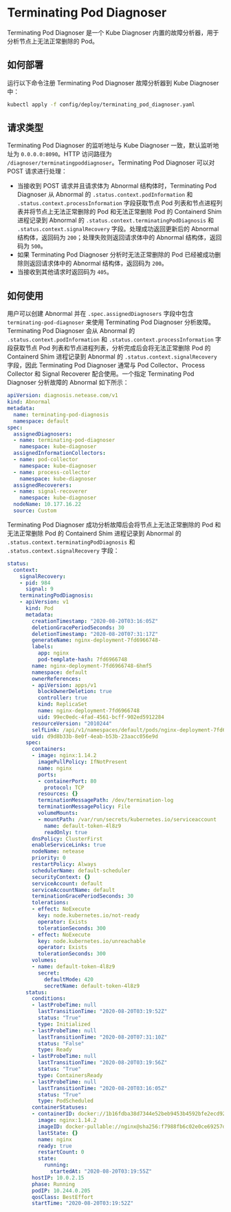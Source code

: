 # Terminating Pod Diagnoser

Terminating Pod Diagnoser 是一个 Kube Diagnoser 内置的故障分析器，用于分析节点上无法正常删除的 Pod。

## 如何部署

运行以下命令注册 Terminating Pod Diagnoser 故障分析器到 Kube Diagnoser 中：

```bash
kubectl apply -f config/deploy/terminating_pod_diagnoser.yaml
```

## 请求类型

Terminating Pod Diagnoser 的监听地址与 Kube Diagnoser 一致，默认监听地址为 `0.0.0.0:8090`。HTTP 访问路径为 `/diagnoser/terminatingpoddiagnoser`。Terminating Pod Diagnoser 可以对 POST 请求进行处理：

* 当接收到 POST 请求并且请求体为 Abnormal 结构体时，Terminating Pod Diagnoser 从 Abnormal 的 `.status.context.podInformation` 和 `.status.context.processInformation` 字段获取节点 Pod 列表和节点进程列表并将节点上无法正常删除的 Pod 和无法正常删除 Pod 的 Containerd Shim 进程记录到 Abnormal 的 `.status.context.terminatingPodDiagnosis` 和 `.status.context.signalRecovery` 字段。处理成功返回更新后的 Abnormal 结构体，返回码为 `200`；处理失败则返回请求体中的 Abnormal 结构体，返回码为 `500`。
* 如果 Terminating Pod Diagnoser 分析时无法正常删除的 Pod 已经被成功删除则返回请求体中的 Abnormal 结构体，返回码为 `200`。
* 当接收到其他请求时返回码为 `405`。

## 如何使用

用户可以创建 Abnormal 并在 `.spec.assignedDiagnosers` 字段中包含 `terminating-pod-diagnoser` 来使用 Terminating Pod Diagnoser 分析故障。Terminating Pod Diagnoser 会从 Abnormal 的 `.status.context.podInformation` 和 `.status.context.processInformation` 字段获取节点 Pod 列表和节点进程列表，分析完成后会将无法正常删除 Pod 的 Containerd Shim 进程记录到 Abnormal 的 `.status.context.signalRecovery` 字段，因此 Terminating Pod Diagnoser 通常与 Pod Collector、Process Collector 和 Signal Recoverer 配合使用。一个指定 Terminating Pod Diagnoser 分析故障的 Abnormal 如下所示：

```yaml
apiVersion: diagnosis.netease.com/v1
kind: Abnormal
metadata:
  name: terminating-pod-diagnosis
  namespace: default
spec:
  assignedDiagnosers:
  - name: terminating-pod-diagnoser
    namespace: kube-diagnoser
  assignedInformationCollectors:
  - name: pod-collector
    namespace: kube-diagnoser
  - name: process-collector
    namespace: kube-diagnoser
  assignedRecoverers:
  - name: signal-recoverer
    namespace: kube-diagnoser
  nodeName: 10.177.16.22
  source: Custom
```

Terminating Pod Diagnoser 成功分析故障后会将节点上无法正常删除的 Pod 和无法正常删除 Pod 的 Containerd Shim 进程记录到 Abnormal 的 `.status.context.terminatingPodDiagnosis` 和 `.status.context.signalRecovery` 字段：

```yaml
status:
  context:
    signalRecovery:
    - pid: 984
      signal: 9
    terminatingPodDiagnosis:
    - apiVersion: v1
      kind: Pod
      metadata:
        creationTimestamp: "2020-08-20T03:16:05Z"
        deletionGracePeriodSeconds: 30
        deletionTimestamp: "2020-08-20T07:31:17Z"
        generateName: nginx-deployment-7fd6966748-
        labels:
          app: nginx
          pod-template-hash: 7fd6966748
        name: nginx-deployment-7fd6966748-6hmf5
        namespace: default
        ownerReferences:
        - apiVersion: apps/v1
          blockOwnerDeletion: true
          controller: true
          kind: ReplicaSet
          name: nginx-deployment-7fd6966748
          uid: 99ec0edc-4fad-4561-bcff-902ed5912284
        resourceVersion: "2010244"
        selfLink: /api/v1/namespaces/default/pods/nginx-deployment-7fd6966748-6hmf5
        uid: d9d8b33b-8e0f-4eab-b53b-23aacc056e9d
      spec:
        containers:
        - image: nginx:1.14.2
          imagePullPolicy: IfNotPresent
          name: nginx
          ports:
          - containerPort: 80
            protocol: TCP
          resources: {}
          terminationMessagePath: /dev/termination-log
          terminationMessagePolicy: File
          volumeMounts:
          - mountPath: /var/run/secrets/kubernetes.io/serviceaccount
            name: default-token-4l8z9
            readOnly: true
        dnsPolicy: ClusterFirst
        enableServiceLinks: true
        nodeName: netease
        priority: 0
        restartPolicy: Always
        schedulerName: default-scheduler
        securityContext: {}
        serviceAccount: default
        serviceAccountName: default
        terminationGracePeriodSeconds: 30
        tolerations:
        - effect: NoExecute
          key: node.kubernetes.io/not-ready
          operator: Exists
          tolerationSeconds: 300
        - effect: NoExecute
          key: node.kubernetes.io/unreachable
          operator: Exists
          tolerationSeconds: 300
        volumes:
        - name: default-token-4l8z9
          secret:
            defaultMode: 420
            secretName: default-token-4l8z9
      status:
        conditions:
        - lastProbeTime: null
          lastTransitionTime: "2020-08-20T03:19:52Z"
          status: "True"
          type: Initialized
        - lastProbeTime: null
          lastTransitionTime: "2020-08-20T07:31:10Z"
          status: "False"
          type: Ready
        - lastProbeTime: null
          lastTransitionTime: "2020-08-20T03:19:56Z"
          status: "True"
          type: ContainersReady
        - lastProbeTime: null
          lastTransitionTime: "2020-08-20T03:16:05Z"
          status: "True"
          type: PodScheduled
        containerStatuses:
        - containerID: docker://1b16fdba38d7344e52beb9453b4592bfe2ecd922ed7be4ecbe184c88993796bd
          image: nginx:1.14.2
          imageID: docker-pullable://nginx@sha256:f7988fb6c02e0ce69257d9bd9cf37ae20a60f1df7563c3a2a6abe24160306b8d
          lastState: {}
          name: nginx
          ready: true
          restartCount: 0
          state:
            running:
              startedAt: "2020-08-20T03:19:55Z"
        hostIP: 10.0.2.15
        phase: Running
        podIP: 10.244.0.205
        qosClass: BestEffort
        startTime: "2020-08-20T03:19:52Z"
```
